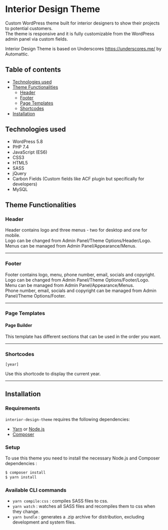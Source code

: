 # Interior Design Theme

Custom WordPress theme built for interior designers to show their projects to potential customers.\
The theme is responsive and it is fully customizable from the WordPress admin panel via custom fields.

Interior Design Theme is based on Underscores https://underscores.me/ by Automattic.

## Table of contents
- [Technologies used](#technologies-used)
- [Theme Functionalities](#theme-functionalities)
  - [Header](#header) 
  - [Footer](#footer)
  - [Page Templates](#page-templates)
  - [Shortcodes](#shortcodes)
- [Installation](#installation)

## Technologies used
- WordPress 5.8
- PHP 7.4
- JavaScript (ES6)
- CSS3
- HTML5
- SASS
- jQuery
- Carbon Fields (Custom fields like ACF plugin but specifically for developers)
- MySQL

## Theme Functionalities

### Header
Header contains logo and three menus - two for desktop and one for mobile.\
Logo can be changed from Admin Panel/Theme Options/Header/Logo.\
Menus can be managed from Admin Panel/Appearance/Menus.

---------------------

### Footer
Footer contains logo, menu, phone number, email, socials and copyright.\
Logo can be changed from Admin Panel/Theme Options/Footer/Logo.\
Menu can be managed from Admin Panel/Appearance/Menus.\
Phone number, email, socials and copyright can be managed from Admin Panel/Theme Options/Footer.

---------------------

### Page Templates

#### Page Builder

This template has different sections that can be used in the order you want.

---------------------

### Shortcodes

`[year]`

Use this shortcode to display the current year.

---------------------

## Installation

### Requirements

`interior-design-theme` requires the following dependencies:

- [Yarn](https://yarnpkg.com/) or [Node.js](https://nodejs.org/)
- [Composer](https://getcomposer.org/)

### Setup

To use this theme you need to install the necessary Node.js and Composer dependencies :

```sh
$ composer install
$ yarn install
```

### Available CLI commands

- `yarn compile:css` : compiles SASS files to css.
- `yarn watch` : watches all SASS files and recompiles them to css when they change.
- `yarn bundle` : generates a .zip archive for distribution, excluding development and system files.
